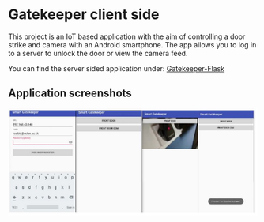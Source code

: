 # Gatekeeper client side

This project is an IoT based application with the aim of controlling a door strike and camera with an Android smartphone.
The app allows you to log in to a server to unlock the door or view the camera feed.

You can find the server sided application under: [Gatekeeper-Flask](https://github.com/RidSib/Gatekeeper-Flask)

## Application screenshots
![app](Capture.JPG)
